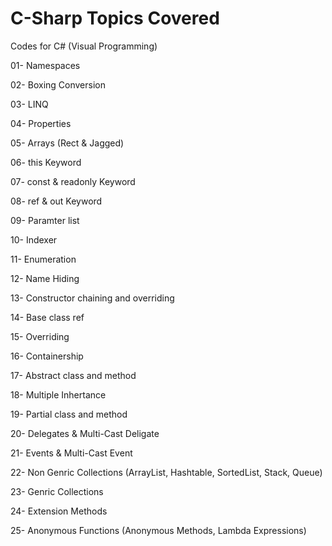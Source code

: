 # C-Sharp Topics Covered
Codes for C# (Visual Programming)


01- Namespaces
  
02- Boxing Conversion  

03- LINQ  

04- Properties  

05- Arrays (Rect & Jagged)

06- this Keyword

07- const & readonly Keyword

08- ref & out Keyword

09- Paramter list

10- Indexer

11- Enumeration

12- Name Hiding

13- Constructor chaining and overriding

14- Base class ref

15- Overriding

16- Containership

17- Abstract class and method

18- Multiple Inhertance

19- Partial class and method

20- Delegates & Multi-Cast Deligate

21- Events & Multi-Cast Event

22- Non Genric Collections (ArrayList, Hashtable, SortedList, Stack, Queue)

23- Genric Collections

24- Extension Methods

25- Anonymous Functions (Anonymous Methods, Lambda Expressions)